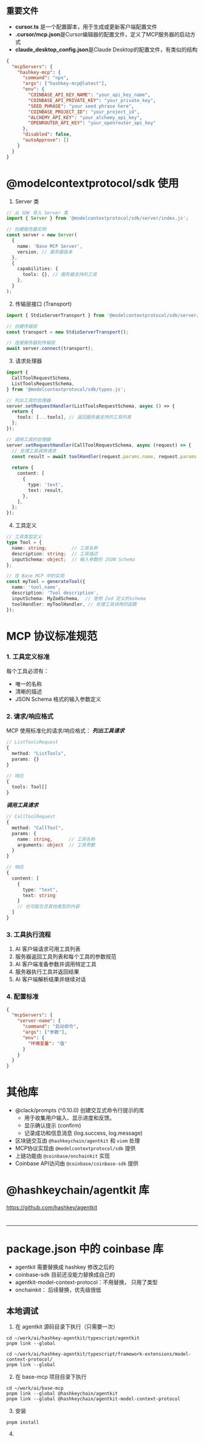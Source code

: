 

## 重要文件
- **cursor.ts** 是一个配置脚本，用于生成或更新客户端配置文件
- **.cursor/mcp.json**是Cursor编辑器的配置文件，定义了MCP服务器的启动方式
- **claude_desktop_config.json**是Claude Desktop的配置文件，有类似的结构

```json
{
  "mcpServers": {
    "hashkey-mcp": {
      "command": "npx",
      "args": ["hashkey-mcp@latest"],
      "env": {
        "COINBASE_API_KEY_NAME": "your_api_key_name",
        "COINBASE_API_PRIVATE_KEY": "your_private_key",
        "SEED_PHRASE": "your seed phrase here",
        "COINBASE_PROJECT_ID": "your_project_id",
        "ALCHEMY_API_KEY": "your_alchemy_api_key",
        "OPENROUTER_API_KEY": "your_openrouter_api_key"
      },
      "disabled": false,
      "autoApprove": []
    }
  }
}
```


# @modelcontextprotocol/sdk 使用
1.  Server 类
```TypeScript
// 从 SDK 导入 Server 类
import { Server } from '@modelcontextprotocol/sdk/server/index.js';

// 创建服务器实例
const server = new Server(
  {
    name: 'Base MCP Server',
    version, // 服务器版本
  },
  {
    capabilities: {
      tools: {}, // 服务器支持的工具
    },
  }
);
```
2. 传输层接口 (Transport)

```TypeScript
import { StdioServerTransport } from '@modelcontextprotocol/sdk/server/stdio.js';

// 创建传输层
const transport = new StdioServerTransport();

// 连接服务器到传输层
await server.connect(transport);
```
3. 请求处理器

```TypeScript
import {
  CallToolRequestSchema,
  ListToolsRequestSchema,
} from '@modelcontextprotocol/sdk/types.js';

// 列出工具的处理器
server.setRequestHandler(ListToolsRequestSchema, async () => {
  return {
    tools: [...tools], // 返回服务器支持的工具列表
  };
});

// 调用工具的处理器
server.setRequestHandler(CallToolRequestSchema, async (request) => {
  // 处理工具调用请求
  const result = await toolHandler(request.params.name, request.params.arguments);
  
  return {
    content: [
      {
        type: 'text',
        text: result,
      },
    ],
  };
});

```

4. 工具定义

```TypeScript
// 工具类型定义
type Tool = {
  name: string;         // 工具名称
  description: string;  // 工具描述
  inputSchema: object;  // 输入参数的 JSON Schema
};

// 在 Base MCP 中的实现
const myTool = generateTool({
  name: 'tool_name',
  description: 'Tool description',
  inputSchema: MyZodSchema,  // 使用 Zod 定义的schema
  toolHandler: myToolHandler, // 处理工具调用的函数
});
```

# MCP 协议标准规范

### 1. 工具定义标准
每个工具必须有：

- 唯一的名称
- 清晰的描述
- JSON Schema 格式的输入参数定义
### 2. 请求/响应格式
MCP 使用标准化的请求/响应格式：
***列出工具请求***
```TypeScript
// ListToolsRequest
{
  method: "ListTools",
  params: {}
}

// 响应
{
  tools: Tool[]
}
```

***调用工具请求***
```TypeScript
// CallToolRequest
{
  method: "CallTool",
  params: {
    name: string,      // 工具名称
    arguments: object  // 工具参数
  }
}

// 响应
{
  content: [
    {
      type: "text",
      text: string
    }
    // 也可能包含其他类型的内容
  ]
}
```
### 3. 工具执行流程
1. AI 客户端请求可用工具列表
2. 服务器返回工具列表和每个工具的参数规范
3. AI 客户端准备参数并调用特定工具
4. 服务器执行工具并返回结果
5. AI 客户端解析结果并继续对话

### 4. 配置标准
```JSON
{
  "mcpServers": {
    "server-name": {
      "command": "启动命令",
      "args": ["参数"],
      "env": {
        "环境变量": "值"
      }
    }
  }
}
```

# 其他库
- @clack/prompts (^0.10.0) 创建交互式命令行提示的库
    - 用于收集用户输入、显示进度和反馈。
    - 显示确认提示 (confirm)
    - 记录成功和信息消息 (log.success, log.message)
- 区块链交互由 `@hashkeychain/agentkit` 和 `viem` 处理
- MCP协议实现由 `@modelcontextprotocol/sdk` 提供
- 上链功能由 `@coinbase/onchainkit` 实现
- Coinbase API访问由 `@coinbase/coinbase-sdk` 提供


# @hashkeychain/agentkit 库
https://github.com/hashkey/agentkit

# 

---------------------
# package.json 中的 coinbase 库
- agentkit 需要替换成 hashkey 修改之后的
- coinbase-sdk 目前还没能力替换成自己的
- agentkit-model-context-protocol：不用替换， 只用了类型
- onchainkit： 后续替换，优先级很低

 
 ## 本地调试 
 1. 在 agentkit 源码目录下执行（只需要一次）
```shell
cd ~/work/ai/hashkey-agentkit/typescript/agentkit
pnpm link --global

cd ~/work/ai/hashkey-agentkit/typescript/framework-extensions/model-context-protocol/
pnpm link --global
```

2. 在 base-mcp 项目目录下执行
```shell
cd ~/work/ai/base-mcp
pnpm link --global @hashkeychain/agentkit
pnpm link --global @hashkeychain/agentkit-model-context-protocol
```
3. 安装 
```shell
pnpm install
```
4. 